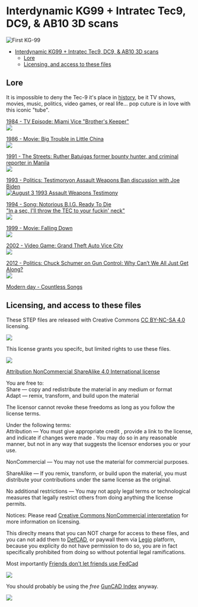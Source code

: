 
# Interdynamic KG99 + Intratec Tec9, DC9, & AB10 3D scans
<p align="left">
  <img src="https://raw.githubusercontent.com/MAVProxyUser/Interdynamic-Intratec-3D-scans/refs/heads/main/Lore/First%20KG-99.jpg" alt="First KG-99"><br>
</p>

* [Interdynamic KG99 + Intratec Tec9, DC9, & AB10 3D scans](#interdynamic-kg99--intratec-tec9-dc9--ab10-3d-scans)
   * [Lore](#lore)
   * [Licensing, and access to these files](#licensing-and-access-to-these-files)

## Lore

It is impossible to deny the Tec-9 it's place in [history](https://www.guns.com/news/2013/08/24/the-tec-9-kellgrens-budget-burpgun), be it TV shows, movies, music, politics, video games, or real life... pop cuture is in love with this iconic "tube".

[1984 - TV Episode: Miami Vice "Brother's Keeper"](https://www.imdb.com/title/tt0086759/)<br>
<img src="https://raw.githubusercontent.com/MAVProxyUser/Interdynamic-Intratec-3D-scans/refs/heads/main/Lore/Calderone%20Cartel%20Miami%20Vice.jpg"><br>

[1986 - Movie: Big Trouble in Little China](https://www.imdb.com/title/tt0090728/)<br>
<img src="https://raw.githubusercontent.com/MAVProxyUser/Interdynamic-Intratec-3D-scans/refs/heads/main/Lore/Jack%20Burton.jpg"><br> 

[1991 - The Streets: Ruther Batuigas former bounty hunter, and criminal reporter in Manila](https://www.gettyimages.co.uk/photos/ruther-batuigas)<br>
<img src="https://raw.githubusercontent.com/MAVProxyUser/Interdynamic-Intratec-3D-scans/refs/heads/main/Lore/RutherBatuigas.jpg"><br>  

[1993 - Politics: Testimonyon Assault Weapons Ban discussion with Joe Biden](https://www.c-span.org/clip/senate-committee/user-clip-biden-tec-9-tec-22-august-3-1993-assault-weapons-testimony/5029739)<br>
[![August 3 1993 Assault Weapons Testimony](https://img.youtube.com/vi/-eoEOxDan6E/0.jpg)](https://www.youtube.com/watch?v=-eoEOxDan6E)<br>

[1994 - Song: Notorious B.I.G. Ready To Die](https://dn721909.ca.archive.org/0/items/ready-to-die_202404/06%20Ready%20to%20Die.mp3)<br>
["In a sec, I'll throw the TEC to your fuckin' neck"](https://genius.com/161434/The-notorious-big-ready-to-die/Everybody-hit-the-deck-biggie-bout-to-get-some-wreck)<br>
<img src="https://raw.githubusercontent.com/MAVProxyUser/Interdynamic-Intratec-3D-scans/refs/heads/main/Lore/biggie.jpg"><br>  

[1999 - Movie: Falling Down](https://www.imdb.com/title/tt0106856/)<br>
<img src="https://raw.githubusercontent.com/MAVProxyUser/Interdynamic-Intratec-3D-scans/refs/heads/main/Lore/FallingDown.jpg"><br>

[2002 - Video Game: Grand Theft Auto Vice City](https://www.rockstargames.com/games/vicecity)<br>
<img src="https://raw.githubusercontent.com/MAVProxyUser/Interdynamic-Intratec-3D-scans/refs/heads/main/Lore/GTA-Tec9.jpeg"><br>

[2012 - Politics: Chuck Schumer on Gun Control: Why Can’t We All Just Get Along?](https://www.thetruthaboutguns.com/chuck-schumer-on-gun-control-why-cant-we-all-just-get-along/)<br>
<img src="https://raw.githubusercontent.com/MAVProxyUser/Interdynamic-Intratec-3D-scans/refs/heads/main/Lore/Schumer.jpg"><br>

[Modern day - Countless Songs](https://genius.com/search?q=tec9)

## Licensing, and access to these files
These STEP files are released with Creative Commons [CC BY-NC-SA 4.0](https://creativecommons.org/licenses/by-nc-sa/4.0/) licensing. 
<p align="left">
  <img src="https://raw.githubusercontent.com/MAVProxyUser/NowAllOfChinaKnowsYouAreHere/master/ccbysancsa.png">
</p>

This license grants you specifc, but limited rights to use these files. 
<p align="left">
  <img src="https://raw.githubusercontent.com/MAVProxyUser/NowAllOfChinaKnowsYouAreHere/master/cc_license_spectrum.png">
</p>

[Attribution NonCommercial ShareAlike 4.0 International license](https://creativecommons.org/licenses/by-nc-sa/4.0/legalcode.en)

You are free to:<br>
Share — copy and redistribute the material in any medium or format<br>
Adapt — remix, transform, and build upon the material<br>

The licensor cannot revoke these freedoms as long as you follow the license terms.<br>

Under the following terms:<br>
Attribution — You must give appropriate credit , provide a link to the license, and indicate if changes were made . You may do so in any reasonable manner, but not in any way that suggests the licensor endorses you or your use.<br>

NonCommercial — You may not use the material for commercial purposes.<br>

ShareAlike — If you remix, transform, or build upon the material, you must distribute your contributions under the same license as the original.<br>

No additional restrictions — You may not apply legal terms or technological measures that legally restrict others from doing anything the license permits.<br>

Notices: Please read [Creative Commons NonCommercial interpretation](https://wiki.creativecommons.org/wiki/NonCommercial_interpretation) for more information on licensing.<br>

This direclty means that you can NOT charge for access to these files, and you can not add them to [DefCAD](https://defcad.com), or paywall them via [Legio](https://ddlegio.com) platform, because you explicity do not have permission to do so, you are in fact specifically prohibited from doing so without potential legal ramifications. 

Most importantly [Friends don't let friends use FedCad](https://www.reddit.com/r/fosscad/comments/13zzyi5/just_a_friendly_psa_for_those_who_dont_know_about/)
<p align="left">
  <img src="https://raw.githubusercontent.com/MAVProxyUser/NowAllOfChinaKnowsYouAreHere/master/fedcad.jpg">
</p>

You should probably be using the *free* [GunCAD Index](https://guncadindex.com) anyway.  
<p align="left">
  <img src="https://raw.githubusercontent.com/MAVProxyUser/NowAllOfChinaKnowsYouAreHere/master/GunCad.jpg">
</p>
